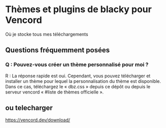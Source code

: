 # Thèmes et plugins de blacky pour Vencord
Où je stocke tous mes téléchargements 


## Questions fréquemment posées

### Q : Pouvez-vous créer un thème personnalisé pour moi ?

R : La réponse rapide est oui. Cependant, vous pouvez télécharger et installer un thème pour lequel la personnalisation du thème est disponible. Dans ce cas, 
téléchargez le « dbz.css » depuis ce dépôt ou depuis le serveur vencord « #liste de thèmes officielle ».

## ou telecharger 
https://vencord.dev/download/

